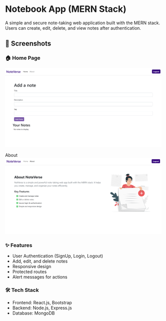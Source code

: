 # Notebook App (MERN Stack)

A simple and secure note-taking web application built with the MERN stack.  
Users can create, edit, delete, and view notes after authentication.  


## 📸 Screenshots

### 🏠 Home Page
![Home Page](frontend/public/home.png)

About
![About Page](frontend/public/about.png)


### ✨ Features  
- User Authentication (SignUp, Login, Logout)  
- Add, edit, and delete notes  
- Responsive design  
- Protected routes  
- Alert messages for actions  

### 🛠 Tech Stack  
- Frontend: React.js, Bootstrap
- Backend: Node.js, Express.js  
- Database: MongoDB 

